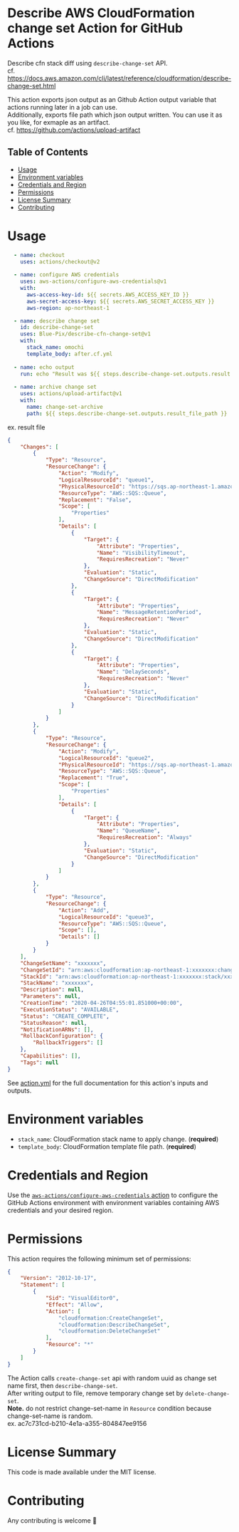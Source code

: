 # Describe AWS CloudFormation change set Action for GitHub Actions
Describe cfn stack diff using `describe-change-set` API.<br>
cf. https://docs.aws.amazon.com/cli/latest/reference/cloudformation/describe-change-set.html

This action exports json output as an Github Action output variable that actions running later in a job can use.<br>
Additionally, exports file path which json output written. You can use it as you like, for exmaple as an artifact.<br>
cf. https://github.com/actions/upload-artifact

## Table of Contents

- [Usage](#usage)
- [Environment variables](#environment-variables)
- [Credentials and Region](#credentials-and-region)
- [Permissions](#permissions)
- [License Summary](#license-summary)
- [Contributing](#contributing)

# Usage

```yaml
  - name: checkout
    uses: actions/checkout@v2
  
  - name: configure AWS credentials
    uses: aws-actions/configure-aws-credentials@v1
    with:
      aws-access-key-id: ${{ secrets.AWS_ACCESS_KEY_ID }}
      aws-secret-access-key: ${{ secrets.AWS_SECRET_ACCESS_KEY }}
      aws-region: ap-northeast-1

  - name: describe change set
    id: describe-change-set
    uses: Blue-Pix/describe-cfn-change-set@v1
    with:
      stack_name: omochi
      template_body: after.cf.yml
  
  - name: echo output
    run: echo "Result was ${{ steps.describe-change-set.outputs.result }}"
  
  - name: archive change set
    uses: actions/upload-artifact@v1
    with:
      name: change-set-archive
      path: ${{ steps.describe-change-set.outputs.result_file_path }}
```

ex. result file
```json
{
    "Changes": [
        {
            "Type": "Resource",
            "ResourceChange": {
                "Action": "Modify",
                "LogicalResourceId": "queue1",
                "PhysicalResourceId": "https://sqs.ap-northeast-1.amazonaws.com/xxxxxxx/foo",
                "ResourceType": "AWS::SQS::Queue",
                "Replacement": "False",
                "Scope": [
                    "Properties"
                ],
                "Details": [
                    {
                        "Target": {
                            "Attribute": "Properties",
                            "Name": "VisibilityTimeout",
                            "RequiresRecreation": "Never"
                        },
                        "Evaluation": "Static",
                        "ChangeSource": "DirectModification"
                    },
                    {
                        "Target": {
                            "Attribute": "Properties",
                            "Name": "MessageRetentionPeriod",
                            "RequiresRecreation": "Never"
                        },
                        "Evaluation": "Static",
                        "ChangeSource": "DirectModification"
                    },
                    {
                        "Target": {
                            "Attribute": "Properties",
                            "Name": "DelaySeconds",
                            "RequiresRecreation": "Never"
                        },
                        "Evaluation": "Static",
                        "ChangeSource": "DirectModification"
                    }
                ]
            }
        },
        {
            "Type": "Resource",
            "ResourceChange": {
                "Action": "Modify",
                "LogicalResourceId": "queue2",
                "PhysicalResourceId": "https://sqs.ap-northeast-1.amazonaws.com/xxxxxxx/bar",
                "ResourceType": "AWS::SQS::Queue",
                "Replacement": "True",
                "Scope": [
                    "Properties"
                ],
                "Details": [
                    {
                        "Target": {
                            "Attribute": "Properties",
                            "Name": "QueueName",
                            "RequiresRecreation": "Always"
                        },
                        "Evaluation": "Static",
                        "ChangeSource": "DirectModification"
                    }
                ]
            }
        },
        {
            "Type": "Resource",
            "ResourceChange": {
                "Action": "Add",
                "LogicalResourceId": "queue3",
                "ResourceType": "AWS::SQS::Queue",
                "Scope": [],
                "Details": []
            }
        }
    ],
    "ChangeSetName": "xxxxxxx",
    "ChangeSetId": "arn:aws:cloudformation:ap-northeast-1:xxxxxxx:changeSet/xxxxxxx/xxxxxxx",
    "StackId": "arn:aws:cloudformation:ap-northeast-1:xxxxxxx:stack/xxxxxxx/xxxxxxx",
    "StackName": "xxxxxxx",
    "Description": null,
    "Parameters": null,
    "CreationTime": "2020-04-26T04:55:01.851000+00:00",
    "ExecutionStatus": "AVAILABLE",
    "Status": "CREATE_COMPLETE",
    "StatusReason": null,
    "NotificationARNs": [],
    "RollbackConfiguration": {
        "RollbackTriggers": []
    },
    "Capabilities": [],
    "Tags": null
}
```

See [action.yml](https://github.com/Blue-Pix/describe-cfn-change-set/blob/master/action.yml) for the full documentation for this action's inputs and outputs.

# Environment variables
- `stack_name`:  CloudFormation stack name to apply change. (**required**)
- `template_body`:  CloudFormation template file path. (**required**)

# Credentials and Region
Use the [`aws-actions/configure-aws-credentials` action](https://github.com/aws-actions/configure-aws-credentials) to configure the GitHub Actions environment with environment variables containing AWS credentials and your desired region.

# Permissions
This action requires the following minimum set of permissions:

```json
{
    "Version": "2012-10-17",
    "Statement": [
        {
            "Sid": "VisualEditor0",
            "Effect": "Allow",
            "Action": [
                "cloudformation:CreateChangeSet",
                "cloudformation:DescribeChangeSet",
                "cloudformation:DeleteChangeSet"
            ],
            "Resource": "*"
        }
    ]
}
```

The Action calls `create-change-set` api with random uuid as change set name first, then `describe-change-set`.<br>
After writing output to file, remove temporary change set by `delete-change-set`.<br>
**Note.** do not restrict change-set-name in `Resource` condition because change-set-name is random.<br>
ex. ac7c731cd-b210-4e1a-a355-804847ee9156

# License Summary
This code is made available under the MIT license.

# Contributing
Any contributing is welcome 🎉
